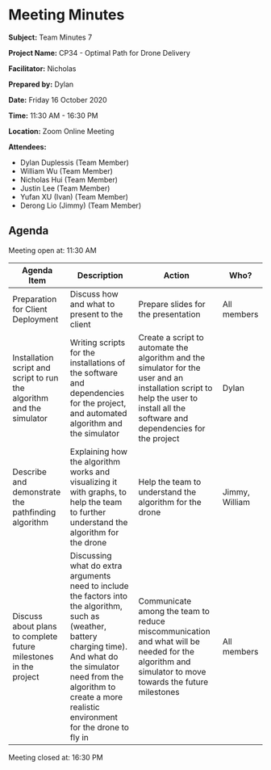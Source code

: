 # Meeting Minutes

**Subject:** Team Minutes 7

**Project Name:** CP34 - Optimal Path for Drone Delivery

**Facilitator:** Nicholas

**Prepared by:** Dylan

**Date:** Friday 16 October 2020

**Time:** 11:30 AM - 16:30 PM

**Location:** Zoom Online Meeting

**Attendees:**

* Dylan Duplessis (Team Member)
* William Wu (Team Member)
* Nicholas Hui (Team Member)
* Justin Lee (Team Member)
* Yufan XU (Ivan) (Team Member)
* Derong Lio (Jimmy) (Team Member)

## Agenda

Meeting open at: 11:30 AM

| Agenda Item | Description | Action | Who? |
| -- | -- | -- | -- |
| Preparation for Client Deployment | Discuss how and what to present to the client | Prepare slides for the presentation | All members |
| Installation script and script to run the algorithm and the simulator | Writing scripts for the installations of the software and dependencies for the project, and automated algorithm and the simulator | Create a script to automate the algorithm and the simulator for the user and an installation script to help the user to install all the software and dependencies for the project | Dylan |
| Describe and demonstrate the pathfinding algorithm | Explaining how the algorithm works and visualizing it with graphs, to help the team to further understand the algorithm for the drone | Help the team to understand the algorithm for the drone | Jimmy, William |
| Discuss about plans to complete future milestones in the project | Discussing what do extra arguments need to include the factors into the algorithm, such as (weather, battery charging time). And what do the simulator need from the algorithm to create a more realistic environment for the drone to fly in | Communicate among the team to reduce miscommunication and what will be needed for the algorithm and simulator to move towards the future milestones | All members | 

Meeting closed at:  16:30 PM
